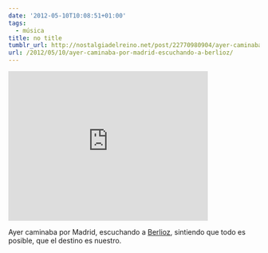 ```yaml
---
date: '2012-05-10T10:08:51+01:00'
tags:
  - música
title: no title
tumblr_url: http://nostalgiadelreino.net/post/22770980904/ayer-caminaba-por-madrid-escuchando-a-berlioz
url: /2012/05/10/ayer-caminaba-por-madrid-escuchando-a-berlioz/
---
```


<iframe width="400" height="300"  id="youtube_iframe" src="https://www.youtube.com/embed/roX70PAu3oA?feature=oembed&amp;enablejsapi=1&amp;origin=http://safe.txmblr.com&amp;wmode=opaque" frameborder="0" allowfullscreen></iframe><br/><p>Ayer caminaba por Madrid, escuchando a <a href="http://es.wikipedia.org/wiki/H%C3%A9ctor_Berlioz">Berlioz</a>, sintiendo que todo es posible, que el destino es nuestro.</p>